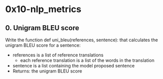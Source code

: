 # 0x10-nlp_metrics

## 0. Unigram BLEU score
Write the function def uni_bleu(references, sentence): that calculates the unigram BLEU score for a sentence:

- references is a list of reference translations
    - each reference translation is a list of the words in the translation
- sentence is a list containing the model proposed sentence
- Returns: the unigram BLEU score